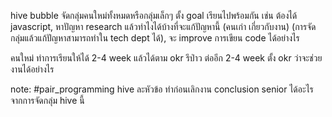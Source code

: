 hive bubble จัดกลุ่มคนใหม่ทั้งหมดหรือกลุ่มเล็กๆ ตั้ง goal เรียนไปพร้อมกัน เช่น ต้องได้ javascript, หาปัญหา research แล้วทำไงได้บ้างที่จะแก้ปัญหานี้ (คนเก่า เกี่ยวกับงาน)
(การจัดกลุ่มแล้วแก้ปัญหาสามารถทำใน tech dept ได้), จะ improve การเขียน code ได้อย่างไร

คนใหม่ ทำการเรียนให้ได้ 2-4 week แล้วได้ตาม okr รึป่าว
ต่ออีก 2-4 week ตั้ง okr ว่าจะช่วยงานได้อย่างไร

note: #pair_programming
hive ละหัวข้อ ทำก่อนเลิกงาน
conclusion
senior ได้อะไรจากการจัดกลุ่ม hive นี้